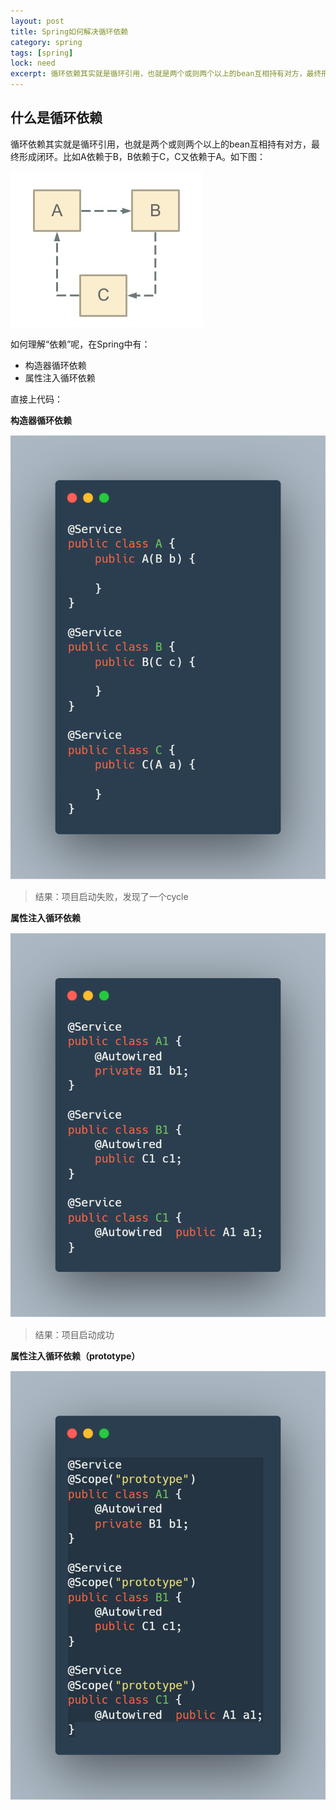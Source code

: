 ```yaml
---
layout: post
title: Spring如何解决循环依赖
category: spring
tags: [spring]
lock: need
excerpt: 循环依赖其实就是循环引用，也就是两个或则两个以上的bean互相持有对方，最终形成闭环。
---
```


## 什么是循环依赖

循环依赖其实就是循环引用，也就是两个或则两个以上的bean互相持有对方，最终形成闭环。比如A依赖于B，B依赖于C，C又依赖于A。如下图：

![](https://raw.githubusercontent.com/xmzpc/PicBed/master/img/202001/20200201144927.png)

如何理解“依赖”呢，在Spring中有：

- 构造器循环依赖
- 属性注入循环依赖

直接上代码：

**构造器循环依赖**

![](https://raw.githubusercontent.com/xmzpc/PicBed/master/img/202001/20200201145340.png)

>  结果：项目启动失败，发现了一个cycle

**属性注入循环依赖**

![](https://raw.githubusercontent.com/xmzpc/PicBed/master/img/202001/20200201145516.png)

>  结果：项目启动成功

**属性注入循环依赖（prototype）**

![](https://raw.githubusercontent.com/xmzpc/PicBed/master/img/202001/20200201145653.png)